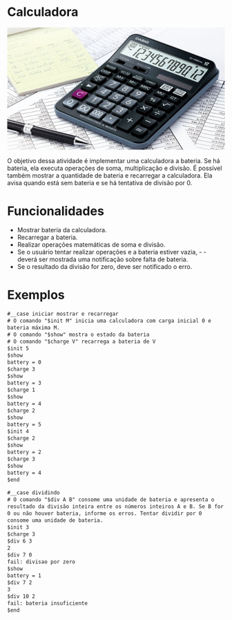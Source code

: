 
# Calculadora

![figura](figura.jpg)

O objetivo dessa atividade é implementar uma calculadora a bateria. Se há bateria, ela executa operações de soma, multiplicação e divisão. É possível também mostrar a quantidade de bateria e recarregar a calculadora. Ela avisa quando está sem bateria e se há tentativa de divisão por 0.

# Funcionalidades
- Mostrar bateria da calculadora.
- Recarregar a bateria.
- Realizar operações matemáticas de soma e divisão.
- Se o usuário tentar realizar operações e a bateria estiver vazia, - - deverá ser mostrada uma notificação sobre falta de bateria.
- Se o resultado da divisão for zero, deve ser notificado o erro.

# Exemplos

```
#__case iniciar mostrar e recarregar
# O comando "$init M" inicia uma calculadora com carga inicial 0 e bateria máxima M.
# O comando "$show" mostra o estado da bateria
# O comando "$charge V" recarrega a bateria de V
$init 5
$show
battery = 0
$charge 3
$show
battery = 3
$charge 1
$show
battery = 4
$charge 2
$show
battery = 5
$init 4
$charge 2
$show
battery = 2
$charge 3
$show
battery = 4
$end
```

```
#__case dividindo
# O comando "$div A B" consome uma unidade de bateria e apresenta o resultado da divisão inteira entre os números inteiros A e B. Se B for 0 ou não houver bateria, informe os erros. Tentar dividir por 0 consome uma unidade de bateria.
$init 3
$charge 3
$div 6 3
2
$div 7 0
fail: divisao por zero
$show
battery = 1
$div 7 2
3
$div 10 2
fail: bateria insuficiente
$end


```
